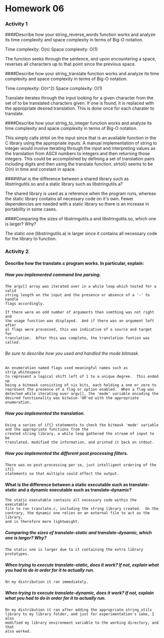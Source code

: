Homework 06
===========

### Activity 1
####Describe how your string_reverse_words function works and analyze its time complexity and space complexity in terms of Big-O notation.

Time complexity: O(n)
Space complexity: O(1)

The function seeks through the sentence, and upon encountering a space,
reverses all characters up to that point since the previous space.

####Describe how your string_translate function works and analyze its time complexity and space complexity in terms of Big-O notation.

Time complexity: O(n^2)
Space complexity: O(1)

Translate iterates through the input looking for a given character from the set
of to be translated characters given.  If one is found, it is replaced with the
appropriate desired translation. This is done once for each charater to
translate.

####Describe how your string_to_integer function works and analyze its time complexity and space complexity in terms of Big-O notation.

This simply calls strtol on the input since that is an available function in
the C library using the appropriate inputs.  A manual implementation of string
to integer would involve iterating through the input and interpreting values as
the translation from ASCII numbers to integers and then returning those
integers.  This could be accomplished by defining a set of translation pairs
including digits and then using the translate function.  strtol() seems to be
O(n) in time and constant in space.

####What is the difference between a shared library such as libstringutils.so and a static library such as libstringutils.a?

The shared library is used as a reference when the program runs, whereas the
static library contains all necessary code on it's own.  Fewer dependencies are
needed with a static library so there is an increase in portability in some
cases.

####Comparing the sizes of libstringutils.a and libstringutils.so, which one is larger? Why?

The static one (libstringutils.a) is larger since it contains all necessary
code for the library to function.



### Activity 2
#### Describe how the translate.c program works. In particular, explain:

##### How you implemented command line parsing.
    The argv[] array was iterated over in a while loop which tested for a valid
    string length on the input and the presence or absence of a '-' to handle
    flags accordingly.

    If there were an odd number of arguments then somthing was not right and
    the usage function was displayed.  And if there was an argument left after
    al flags were processed, this was indicative of a source and target for
    translation.  After this was complete, the translation funtion was called.

###### Be sure to describe how you used and handled the mode bitmask.
    An enumeration named flags used meaningful names such as strip_whitespace
    to represent a logical shift left of 1 to a unique degree.  This ended up
    being a bitmask consisting of six bits, each holding a one or zero to
    represent the presence of a flag or option enabled.  When a flag was
    detected while iterating over argv[], the 'mode' variable encoding the
    desired functionality was bitwise-'OR'ed with the appropriate enumeration.

##### How you implemented the translation.
    Using a series of if{} statements to check the bitmask 'mode' variable and the appropriate functions from the
    created string library, a while loop gathered the stream of input to be
    translated, modified the information, and printed it back on stdout.
    

##### How you implemented the different post processing filters.
    There was no post-processing per se, just intelligent ordering of the if{}
    statements so that multiple could effect the output.

#### What is the difference between a static executable such as translate-static and a dynamic executable such as translate-dynamic?
    The static executable contains all necessary code within the executable
    file to run translate.c, including the string library created.  On the
    contrary, the dynamic one relies on an external file to act as the library,
    and is therefore more lightweight.

##### Comparing the sizes of translate-static and translate-dynamic, which one is larger? Why?
    The static one is larger due to it containing the extra library prototypes.

##### When trying to execute translate-static, does it work? If not, explain what you had to do in order for it to actually run.
    On my distribution it ran immediately.

##### When trying to execute translate-dynamic, does it work? If not, explain what you had to do in order for it to actually run.
    On my distribution it ran after adding the appropriate string_utils
    library to my library folder, and just for experimentation's sake, I also
    modified my library environment variable to the working directory, and that
    also worked.

